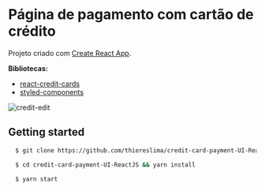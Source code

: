 # Página de pagamento com cartão de crédito
Projeto criado com [Create React App](https://github.com/facebook/create-react-app).

**Bibliotecas:**
- [react-credit-cards](https://github.com/amarofashion/react-credit-cards)
- [styled-components](https://github.com/styled-components)

![credit-edit](https://user-images.githubusercontent.com/54781646/98293153-9cb62f80-1f8c-11eb-9731-57588b73dbb8.png)

## Getting started

```sh
  $ git clone https://github.com/thiereslima/credit-card-payment-UI-ReactJS.git
```

```sh
  $ cd credit-card-payment-UI-ReactJS && yarn install
```
```sh
  $ yarn start
```
